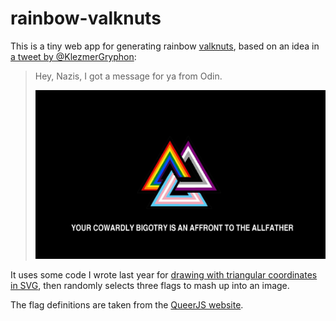 # rainbow-valknuts

This is a tiny web app for generating rainbow [valknuts](https://en.wikipedia.org/wiki/Valknut), based on an idea in [a tweet by @KlezmerGryphon](https://twitter.com/KlezmerGryphon/status/1173897515843735553):

> Hey, Nazis, I got a message for ya from Odin.
>
> ![](message_for_nazis.jpg)

It uses some code I wrote last year for [drawing with triangular coordinates in SVG](https://alexwlchan.net/2019/09/triangular-coordinates-in-svg/), then randomly selects three flags to mash up into an image.

The flag definitions are taken from the [QueerJS website](https://queerjs.com/flags).
